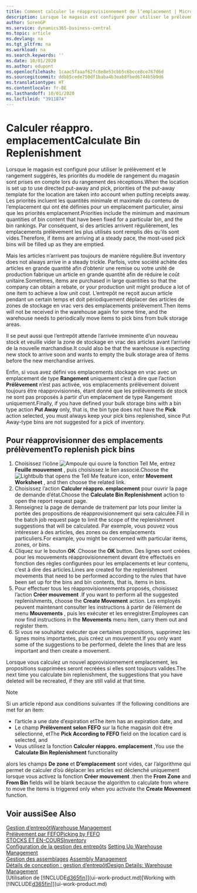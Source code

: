 ```yaml
---
title: Comment calculer le réapprovisionnement de l’emplacement | Microsoft Docs
description: Lorsque le magasin est configuré pour utiliser le prélèvement et le rangement suggérés, les priorités du modèle de rangement du magasin sont prises en compte lors du rangement des réceptions.
author: SorenGP
ms.service: dynamics365-business-central
ms.topic: article
ms.devlang: na
ms.tgt_pltfrm: na
ms.workload: na
ms.search.keywords: ''
ms.date: 10/01/2020
ms.author: edupont
ms.openlocfilehash: 1caac5faaaf62fc8e8e53cbb5c6bcce8ce767d6d
ms.sourcegitcommit: ddbb5cede750df1baba4b3eab8fbed6744b5b9d6
ms.translationtype: HT
ms.contentlocale: fr-BE
ms.lasthandoff: 10/01/2020
ms.locfileid: "3911874"
---
```

# <a name="calculate-bin-replenishment"></a><span data-ttu-id="c01c6-103">Calculer réappro. emplacement</span><span class="sxs-lookup"><span data-stu-id="c01c6-103">Calculate Bin Replenishment</span></span>
<span data-ttu-id="c01c6-104">Lorsque le magasin est configuré pour utiliser le prélèvement et le rangement suggérés, les priorités du modèle de rangement du magasin sont prises en compte lors du rangement des réceptions.</span><span class="sxs-lookup"><span data-stu-id="c01c6-104">When the location is set up to use directed put-away and pick, priorities of the put-away template for the location are taken into account when putting receipts away.</span></span> <span data-ttu-id="c01c6-105">Les priorités incluent les quantités minimale et maximale du contenu de l’emplacement qui ont été définies pour un emplacement particulier, ainsi que les priorités emplacement.</span><span class="sxs-lookup"><span data-stu-id="c01c6-105">Priorities include the minimum and maximum quantities of bin content that have been fixed for a particular bin, and the bin rankings.</span></span> <span data-ttu-id="c01c6-106">Par conséquent, si des articles arrivent régulièrement, les emplacements prélèvement les plus utilisés sont remplis dès qu’ils sont vides.</span><span class="sxs-lookup"><span data-stu-id="c01c6-106">Therefore, if items are arriving at a steady pace, the most-used pick bins will be filled up as they are emptied.</span></span>  

<span data-ttu-id="c01c6-107">Mais les articles n’arrivent pas toujours de manière régulière.</span><span class="sxs-lookup"><span data-stu-id="c01c6-107">But inventory does not always arrive in a steady trickle.</span></span> <span data-ttu-id="c01c6-108">Parfois, votre société achète des articles en grande quantité afin d’obtenir une remise ou votre unité de production fabrique un article en grande quantité afin de réduire le coût unitaire.</span><span class="sxs-lookup"><span data-stu-id="c01c6-108">Sometimes, items are purchased in large quantities so that the company can obtain a rebate, or your production unit might produce a lot of one item to achieve a low unit cost.</span></span> <span data-ttu-id="c01c6-109">L’entrepôt ne reçoit aucun article pendant un certain temps et doit périodiquement déplacer des articles de zones de stockage en vrac vers des emplacements prélèvement.</span><span class="sxs-lookup"><span data-stu-id="c01c6-109">Then items will not be received in the warehouse again for some time, and the warehouse needs to periodically move items to pick bins from bulk storage areas.</span></span>  

<span data-ttu-id="c01c6-110">Il se peut aussi que l’entrepôt attende l’arrivée imminente d’un nouveau stock et veuille vider la zone de stockage en vrac des articles avant l’arrivée de la nouvelle marchandise.</span><span class="sxs-lookup"><span data-stu-id="c01c6-110">It could also be that the warehouse is expecting new stock to arrive soon and wants to empty the bulk storage area of items before the new merchandise arrives.</span></span>  

<span data-ttu-id="c01c6-111">Enfin, si vous avez défini vos emplacements stockage en vrac avec un emplacement de type **Rangement** uniquement c’est à dire que l’action **Prélèvement** n’est pas activée, vos emplacements prélèvement doivent toujours être réapprovisionnés, étant donné que les prélèvements de stock ne sont pas proposés à partir d’un emplacement de type Rangement uniquement.</span><span class="sxs-lookup"><span data-stu-id="c01c6-111">Finally, if you have defined your bulk storage bins with a bin type action **Put Away** only, that is, the bin type does not have the **Pick** action selected, you must always keep your pick bins replenished, since Put Away-type bins are not suggested for a pick of inventory.</span></span>  

## <a name="to-replenish-pick-bins"></a><span data-ttu-id="c01c6-112">Pour réapprovisionner des emplacements prélèvement</span><span class="sxs-lookup"><span data-stu-id="c01c6-112">To replenish pick bins</span></span>  
1.  <span data-ttu-id="c01c6-113">Choisissez l’icône ![Ampoule qui ouvre la fonction Tell Me](media/ui-search/search_small.png "Dites-moi ce que vous voulez faire"), entrez **Feuille mouvement** , puis choisissez le lien associé.</span><span class="sxs-lookup"><span data-stu-id="c01c6-113">Choose the ![Lightbulb that opens the Tell Me feature](media/ui-search/search_small.png "Tell me what you want to do") icon, enter **Movement Worksheet** , and then choose the related link.</span></span>  
2.  <span data-ttu-id="c01c6-114">Choisissez l’action **Calculer réappro. emplacement** pour ouvrir la page de demande d’état.</span><span class="sxs-lookup"><span data-stu-id="c01c6-114">Choose the **Calculate Bin Replenishment** action to open the report request page.</span></span>  
3.  <span data-ttu-id="c01c6-115">Renseignez la page de demande de traitement par lots pour limiter la portée des propositions de réapprovisionnement qui sera calculée.</span><span class="sxs-lookup"><span data-stu-id="c01c6-115">Fill in the batch job request page to limit the scope of the replenishment suggestions that will be calculated.</span></span> <span data-ttu-id="c01c6-116">Par exemple, vous pouvez vous intéresser à des articles, des zones ou des emplacements particuliers.</span><span class="sxs-lookup"><span data-stu-id="c01c6-116">For example, you might be concerned with particular items, zones, or bins.</span></span>  
4.  <span data-ttu-id="c01c6-117">Cliquez sur le bouton **OK** .</span><span class="sxs-lookup"><span data-stu-id="c01c6-117">Choose the **OK** button.</span></span> <span data-ttu-id="c01c6-118">Des lignes sont créées pour les mouvements réapprovisionnement devant être effectués en fonction des règles configurées pour les emplacements et leur contenu, c’est à dire des articles.</span><span class="sxs-lookup"><span data-stu-id="c01c6-118">Lines are created for the replenishment movements that need to be performed according to the rules that have been set up for the bins and bin contents, that is, items in bins.</span></span>  
5.  <span data-ttu-id="c01c6-119">Pour effectuer tous les réapprovisionnements proposés, choisissez l’action **Créer mouvement** .</span><span class="sxs-lookup"><span data-stu-id="c01c6-119">If you want to perform all the suggested replenishments, choose the **Create Movement** action.</span></span> <span data-ttu-id="c01c6-120">Les employés peuvent maintenant consulter les instructions à partir de l’élément de menu **Mouvements** , puis les exécuter et les enregistrer.</span><span class="sxs-lookup"><span data-stu-id="c01c6-120">Employees can now find instructions in the **Movements** menu item, carry them out and register them.</span></span>  
6.  <span data-ttu-id="c01c6-121">Si vous ne souhaitez exécuter que certaines propositions, supprimez les lignes moins importantes, puis créez un mouvement.</span><span class="sxs-lookup"><span data-stu-id="c01c6-121">If you only want some of the suggestions to be performed, delete the lines that are less important and then create a movement.</span></span>  

<span data-ttu-id="c01c6-122">Lorsque vous calculez un nouvel approvisionnement emplacement, les propositions supprimées seront recréées si elles sont toujours valides.</span><span class="sxs-lookup"><span data-stu-id="c01c6-122">The next time you calculate bin replenishment, the suggestions that you have deleted will be recreated, if they are still valid at that time.</span></span>  

> [!NOTE]  
>  <span data-ttu-id="c01c6-123">Si un article répond aux conditions suivantes :</span><span class="sxs-lookup"><span data-stu-id="c01c6-123">If the following conditions are met for an item:</span></span>  
>   
>  -   <span data-ttu-id="c01c6-124">l’article a une date d’expiration et</span><span class="sxs-lookup"><span data-stu-id="c01c6-124">The item has an expiration date, and</span></span>  
> -   <span data-ttu-id="c01c6-125">Le champ **Prélèvement selon FEFO** sur la fiche magasin doit être sélectionné, et</span><span class="sxs-lookup"><span data-stu-id="c01c6-125">The **Pick According to FEFO** field on the location card is selected, and</span></span>  
> -   <span data-ttu-id="c01c6-126">Vous utilisez la fonction **Calculer réappro. emplacement** ,</span><span class="sxs-lookup"><span data-stu-id="c01c6-126">You use the **Calculate Bin Replenishment** functionality</span></span>  
>   
>  <span data-ttu-id="c01c6-127">alors les champs **De zone** et **D’emplacement** sont vides, car l’algorithme qui permet de calculer d’où déplacer les articles est déclenché uniquement lorsque vous activez la fonction **Créer mouvement** .</span><span class="sxs-lookup"><span data-stu-id="c01c6-127">then the **From Zone** and **From Bin** fields will be blank because the algorithm to calculate from where to move the items is triggered only when you activate the **Create Movement** function.</span></span>  

## <a name="see-also"></a><span data-ttu-id="c01c6-128">Voir aussi</span><span class="sxs-lookup"><span data-stu-id="c01c6-128">See Also</span></span>  
[<span data-ttu-id="c01c6-129">Gestion d’entrepôt</span><span class="sxs-lookup"><span data-stu-id="c01c6-129">Warehouse Management</span></span>](warehouse-manage-warehouse.md)  
[<span data-ttu-id="c01c6-130">Prélèvement par FEFO</span><span class="sxs-lookup"><span data-stu-id="c01c6-130">Picking by FEFO</span></span>](warehouse-picking-by-fefo.md)  
[<span data-ttu-id="c01c6-131">STOCKS ET EN-COURS</span><span class="sxs-lookup"><span data-stu-id="c01c6-131">Inventory</span></span>](inventory-manage-inventory.md)  
<span data-ttu-id="c01c6-132">[Configuration de la gestion des entrepôts](warehouse-setup-warehouse.md)   </span><span class="sxs-lookup"><span data-stu-id="c01c6-132">[Setting Up Warehouse Management](warehouse-setup-warehouse.md)   </span></span>  
<span data-ttu-id="c01c6-133">[Gestion des assemblages](assembly-assemble-items.md)  </span><span class="sxs-lookup"><span data-stu-id="c01c6-133">[Assembly Management](assembly-assemble-items.md)  </span></span>  
[<span data-ttu-id="c01c6-134">Détails de conception : gestion d’entrepôt</span><span class="sxs-lookup"><span data-stu-id="c01c6-134">Design Details: Warehouse Management</span></span>](design-details-warehouse-management.md)  
<span data-ttu-id="c01c6-135">[Utilisation de [!INCLUDE[d365fin](includes/d365fin_md.md)]](ui-work-product.md)</span><span class="sxs-lookup"><span data-stu-id="c01c6-135">[Working with [!INCLUDE[d365fin](includes/d365fin_md.md)]](ui-work-product.md)</span></span>
